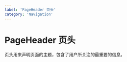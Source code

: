 ```yaml
---
label: 'PageHeader 页头'
category: 'Navigation'
---
```


# PageHeader 页头

页头用来声明页面的主题，包含了用户所关注的最重要的信息。
